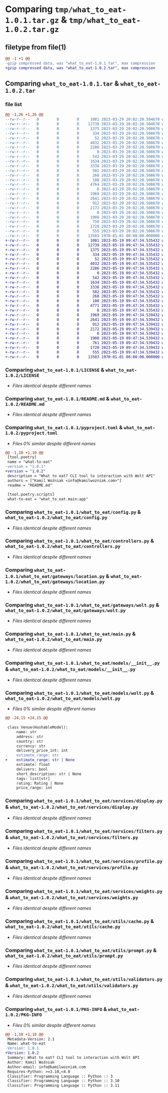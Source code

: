 # Comparing `tmp/what_to_eat-1.0.1.tar.gz` & `tmp/what_to_eat-1.0.2.tar.gz`

## filetype from file(1)

```diff
@@ -1 +1 @@
-gzip compressed data, was "what_to_eat-1.0.1.tar", max compression
+gzip compressed data, was "what_to_eat-1.0.2.tar", max compression
```

## Comparing `what_to_eat-1.0.1.tar` & `what_to_eat-1.0.2.tar`

### file list

```diff
@@ -1,26 +1,26 @@
--rw-r--r--   0        0        0     1081 2023-03-29 20:02:20.504670 what_to_eat-1.0.1/LICENSE
--rw-r--r--   0        0        0    12739 2023-03-29 20:02:20.504670 what_to_eat-1.0.1/README.md
--rw-r--r--   0        0        0     1375 2023-03-29 20:02:20.508670 what_to_eat-1.0.1/pyproject.toml
--rw-r--r--   0        0        0      334 2023-03-29 20:02:20.508670 what_to_eat-1.0.1/what_to_eat/__init__.py
--rw-r--r--   0        0        0       52 2023-03-29 20:02:20.508670 what_to_eat-1.0.1/what_to_eat/__main__.py
--rw-r--r--   0        0        0     4032 2023-03-29 20:02:20.508670 what_to_eat-1.0.1/what_to_eat/config.py
--rw-r--r--   0        0        0     2286 2023-03-29 20:02:20.508670 what_to_eat-1.0.1/what_to_eat/controllers.py
--rw-r--r--   0        0        0        0 2023-03-29 20:02:20.508670 what_to_eat-1.0.1/what_to_eat/gateways/__init__.py
--rw-r--r--   0        0        0      542 2023-03-29 20:02:20.508670 what_to_eat-1.0.1/what_to_eat/gateways/location.py
--rw-r--r--   0        0        0     1634 2023-03-29 20:02:20.508670 what_to_eat-1.0.1/what_to_eat/gateways/wolt.py
--rw-r--r--   0        0        0     3338 2023-03-29 20:02:20.508670 what_to_eat-1.0.1/what_to_eat/main.py
--rw-r--r--   0        0        0      582 2023-03-29 20:02:20.508670 what_to_eat-1.0.1/what_to_eat/models/__init__.py
--rw-r--r--   0        0        0      268 2023-03-29 20:02:20.508670 what_to_eat-1.0.1/what_to_eat/models/config.py
--rw-r--r--   0        0        0      108 2023-03-29 20:02:20.508670 what_to_eat-1.0.1/what_to_eat/models/location.py
--rw-r--r--   0        0        0     4764 2023-03-29 20:02:20.508670 what_to_eat-1.0.1/what_to_eat/models/wolt.py
--rw-r--r--   0        0        0        0 2023-03-29 20:02:20.508670 what_to_eat-1.0.1/what_to_eat/services/__init__.py
--rw-r--r--   0        0        0     1969 2023-03-29 20:02:20.508670 what_to_eat-1.0.1/what_to_eat/services/display.py
--rw-r--r--   0        0        0     2641 2023-03-29 20:02:20.508670 what_to_eat-1.0.1/what_to_eat/services/filters.py
--rw-r--r--   0        0        0      912 2023-03-29 20:02:20.508670 what_to_eat-1.0.1/what_to_eat/services/profile.py
--rw-r--r--   0        0        0     2172 2023-03-29 20:02:20.508670 what_to_eat-1.0.1/what_to_eat/services/weights.py
--rw-r--r--   0        0        0        0 2023-03-29 20:02:20.508670 what_to_eat-1.0.1/what_to_eat/utils/__init__.py
--rw-r--r--   0        0        0     1908 2023-03-29 20:02:20.508670 what_to_eat-1.0.1/what_to_eat/utils/cache.py
--rw-r--r--   0        0        0      750 2023-03-29 20:02:20.508670 what_to_eat-1.0.1/what_to_eat/utils/handle.py
--rw-r--r--   0        0        0     1720 2023-03-29 20:02:20.508670 what_to_eat-1.0.1/what_to_eat/utils/prompt.py
--rw-r--r--   0        0        0      555 2023-03-29 20:02:20.508670 what_to_eat-1.0.1/what_to_eat/utils/validators.py
--rw-r--r--   0        0        0    13503 1970-01-01 00:00:00.000000 what_to_eat-1.0.1/PKG-INFO
+-rw-r--r--   0        0        0     1081 2023-05-19 09:47:34.535432 what_to_eat-1.0.2/LICENSE
+-rw-r--r--   0        0        0    12739 2023-05-19 09:47:34.535432 what_to_eat-1.0.2/README.md
+-rw-r--r--   0        0        0     1375 2023-05-19 09:47:34.535432 what_to_eat-1.0.2/pyproject.toml
+-rw-r--r--   0        0        0      334 2023-05-19 09:47:34.535432 what_to_eat-1.0.2/what_to_eat/__init__.py
+-rw-r--r--   0        0        0       52 2023-05-19 09:47:34.535432 what_to_eat-1.0.2/what_to_eat/__main__.py
+-rw-r--r--   0        0        0     4032 2023-05-19 09:47:34.535432 what_to_eat-1.0.2/what_to_eat/config.py
+-rw-r--r--   0        0        0     2286 2023-05-19 09:47:34.535432 what_to_eat-1.0.2/what_to_eat/controllers.py
+-rw-r--r--   0        0        0        0 2023-05-19 09:47:34.535432 what_to_eat-1.0.2/what_to_eat/gateways/__init__.py
+-rw-r--r--   0        0        0      542 2023-05-19 09:47:34.535432 what_to_eat-1.0.2/what_to_eat/gateways/location.py
+-rw-r--r--   0        0        0     1634 2023-05-19 09:47:34.535432 what_to_eat-1.0.2/what_to_eat/gateways/wolt.py
+-rw-r--r--   0        0        0     3338 2023-05-19 09:47:34.535432 what_to_eat-1.0.2/what_to_eat/main.py
+-rw-r--r--   0        0        0      582 2023-05-19 09:47:34.535432 what_to_eat-1.0.2/what_to_eat/models/__init__.py
+-rw-r--r--   0        0        0      268 2023-05-19 09:47:34.535432 what_to_eat-1.0.2/what_to_eat/models/config.py
+-rw-r--r--   0        0        0      108 2023-05-19 09:47:34.535432 what_to_eat-1.0.2/what_to_eat/models/location.py
+-rw-r--r--   0        0        0     4771 2023-05-19 09:47:34.535432 what_to_eat-1.0.2/what_to_eat/models/wolt.py
+-rw-r--r--   0        0        0        0 2023-05-19 09:47:34.535432 what_to_eat-1.0.2/what_to_eat/services/__init__.py
+-rw-r--r--   0        0        0     1969 2023-05-19 09:47:34.539432 what_to_eat-1.0.2/what_to_eat/services/display.py
+-rw-r--r--   0        0        0     2641 2023-05-19 09:47:34.539432 what_to_eat-1.0.2/what_to_eat/services/filters.py
+-rw-r--r--   0        0        0      912 2023-05-19 09:47:34.539432 what_to_eat-1.0.2/what_to_eat/services/profile.py
+-rw-r--r--   0        0        0     2172 2023-05-19 09:47:34.539432 what_to_eat-1.0.2/what_to_eat/services/weights.py
+-rw-r--r--   0        0        0        0 2023-05-19 09:47:34.539432 what_to_eat-1.0.2/what_to_eat/utils/__init__.py
+-rw-r--r--   0        0        0     1908 2023-05-19 09:47:34.539432 what_to_eat-1.0.2/what_to_eat/utils/cache.py
+-rw-r--r--   0        0        0      761 2023-05-19 09:47:34.539432 what_to_eat-1.0.2/what_to_eat/utils/handle.py
+-rw-r--r--   0        0        0     1720 2023-05-19 09:47:34.539432 what_to_eat-1.0.2/what_to_eat/utils/prompt.py
+-rw-r--r--   0        0        0      555 2023-05-19 09:47:34.539432 what_to_eat-1.0.2/what_to_eat/utils/validators.py
+-rw-r--r--   0        0        0    13503 1970-01-01 00:00:00.000000 what_to_eat-1.0.2/PKG-INFO
```

### Comparing `what_to_eat-1.0.1/LICENSE` & `what_to_eat-1.0.2/LICENSE`

 * *Files identical despite different names*

### Comparing `what_to_eat-1.0.1/README.md` & `what_to_eat-1.0.2/README.md`

 * *Files identical despite different names*

### Comparing `what_to_eat-1.0.1/pyproject.toml` & `what_to_eat-1.0.2/pyproject.toml`

 * *Files 0% similar despite different names*

```diff
@@ -1,10 +1,10 @@
 [tool.poetry]
 name = "what-to-eat"
-version = "1.0.1"
+version = "1.0.2"
 description = "What to eat? CLI tool to interaction with Wolt API"
 authors = ["Kamil Woźniak <info@kamilwozniak.com>"]
 readme = "README.md"
 
 [tool.poetry.scripts]
 what-to-eat = "what_to_eat.main:app"
```

### Comparing `what_to_eat-1.0.1/what_to_eat/config.py` & `what_to_eat-1.0.2/what_to_eat/config.py`

 * *Files identical despite different names*

### Comparing `what_to_eat-1.0.1/what_to_eat/controllers.py` & `what_to_eat-1.0.2/what_to_eat/controllers.py`

 * *Files identical despite different names*

### Comparing `what_to_eat-1.0.1/what_to_eat/gateways/location.py` & `what_to_eat-1.0.2/what_to_eat/gateways/location.py`

 * *Files identical despite different names*

### Comparing `what_to_eat-1.0.1/what_to_eat/gateways/wolt.py` & `what_to_eat-1.0.2/what_to_eat/gateways/wolt.py`

 * *Files identical despite different names*

### Comparing `what_to_eat-1.0.1/what_to_eat/main.py` & `what_to_eat-1.0.2/what_to_eat/main.py`

 * *Files identical despite different names*

### Comparing `what_to_eat-1.0.1/what_to_eat/models/__init__.py` & `what_to_eat-1.0.2/what_to_eat/models/__init__.py`

 * *Files identical despite different names*

### Comparing `what_to_eat-1.0.1/what_to_eat/models/wolt.py` & `what_to_eat-1.0.2/what_to_eat/models/wolt.py`

 * *Files 0% similar despite different names*

```diff
@@ -24,15 +24,15 @@
 
 class Venue(HashableModel):
     name: str
     address: str
     country: str
     currency: str
     delivery_price_int: int
-    estimate_range: str
+    estimate_range: str | None
     estimate: float
     delivers: bool
     short_description: str | None
     tags: list[str]
     rating: Rating | None
     price_range: int
```

### Comparing `what_to_eat-1.0.1/what_to_eat/services/display.py` & `what_to_eat-1.0.2/what_to_eat/services/display.py`

 * *Files identical despite different names*

### Comparing `what_to_eat-1.0.1/what_to_eat/services/filters.py` & `what_to_eat-1.0.2/what_to_eat/services/filters.py`

 * *Files identical despite different names*

### Comparing `what_to_eat-1.0.1/what_to_eat/services/profile.py` & `what_to_eat-1.0.2/what_to_eat/services/profile.py`

 * *Files identical despite different names*

### Comparing `what_to_eat-1.0.1/what_to_eat/services/weights.py` & `what_to_eat-1.0.2/what_to_eat/services/weights.py`

 * *Files identical despite different names*

### Comparing `what_to_eat-1.0.1/what_to_eat/utils/cache.py` & `what_to_eat-1.0.2/what_to_eat/utils/cache.py`

 * *Files identical despite different names*

### Comparing `what_to_eat-1.0.1/what_to_eat/utils/prompt.py` & `what_to_eat-1.0.2/what_to_eat/utils/prompt.py`

 * *Files identical despite different names*

### Comparing `what_to_eat-1.0.1/what_to_eat/utils/validators.py` & `what_to_eat-1.0.2/what_to_eat/utils/validators.py`

 * *Files identical despite different names*

### Comparing `what_to_eat-1.0.1/PKG-INFO` & `what_to_eat-1.0.2/PKG-INFO`

 * *Files 0% similar despite different names*

```diff
@@ -1,10 +1,10 @@
 Metadata-Version: 2.1
 Name: what-to-eat
-Version: 1.0.1
+Version: 1.0.2
 Summary: What to eat? CLI tool to interaction with Wolt API
 Author: Kamil Woźniak
 Author-email: info@kamilwozniak.com
 Requires-Python: >=3.10,<4.0
 Classifier: Programming Language :: Python :: 3
 Classifier: Programming Language :: Python :: 3.10
 Classifier: Programming Language :: Python :: 3.11
```

